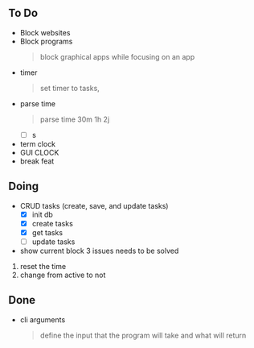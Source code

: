 ## To Do

- Block websites
- Block programs
    > block graphical apps while focusing on an app
- timer
    > set timer to tasks,
- parse time
    > parse time 30m 1h 2j
    * [ ] s
- term clock
- GUI CLOCK
- break feat

## Doing

- CRUD tasks (create, save, and update tasks)
    * [x] init db
    * [x] create tasks 
    * [x] get tasks 
    * [ ] update tasks

- show current block
3 issues needs to be solved
1. reset the time 
2. change from active to not 


## Done

- cli arguments
    > define the input that the program will take and what will return
